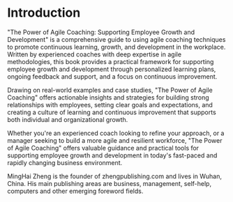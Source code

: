 # Introduction

"The Power of Agile Coaching: Supporting Employee Growth and Development" is a comprehensive guide to using agile coaching techniques to promote continuous learning, growth, and development in the workplace. Written by experienced coaches with deep expertise in agile methodologies, this book provides a practical framework for supporting employee growth and development through personalized learning plans, ongoing feedback and support, and a focus on continuous improvement.

Drawing on real-world examples and case studies, "The Power of Agile Coaching" offers actionable insights and strategies for building strong relationships with employees, setting clear goals and expectations, and creating a culture of learning and continuous improvement that supports both individual and organizational growth.

Whether you're an experienced coach looking to refine your approach, or a manager seeking to build a more agile and resilient workforce, "The Power of Agile Coaching" offers valuable guidance and practical tools for supporting employee growth and development in today's fast-paced and rapidly changing business environment.

MingHai Zheng is the founder of zhengpublishing.com and lives in Wuhan, China. His main publishing areas are business, management, self-help, computers and other emerging foreword fields.
